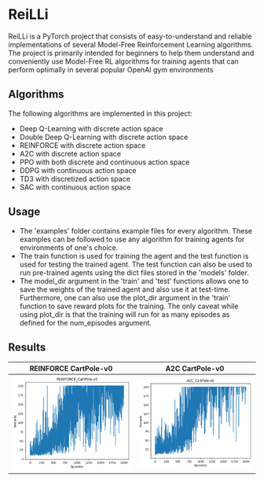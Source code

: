 # ReiLLi

ReiLLi is a PyTorch project that consists of easy-to-understand and reliable implementations of several Model-Free Reinforcement Learning algorithms. The project is primarily intended for beginners to help them understand and conveniently use Model-Free RL algorithms  for training agents  that can perform optimally in several popular OpenAI gym environments

## Algorithms
The following algorithms are implemented in this project:
- Deep Q-Learning with discrete action space
- Double Deep Q-Learning with discrete action space
- REINFORCE with discrete action space
- A2C with discrete action space
- PPO with both discrete and continuous action space
- DDPG with continuous action space
- TD3 with discretized action space
- SAC with continuous action space


## Usage
- The 'examples' folder contains example files for every algorithm. These examples can be followed to use any algorithm for training agents for environments of one's choice.
- The train function is used for training the agent and the test function is used for testing the trained agent. The test function can also be used to run pre-trained agents using the dict files stored in the 'models' folder.
- The model_dir argument in the 'train' and 'test' functions allows one to save the weights of the trained agent and also use it at test-time. Furthermore, one can also use the plot_dir argument in the 'train' function to save reward plots for the training. The only caveat while using plot_dir is that the training will run for as many episodes as defined for the num_episodes argument.


## Results
| REINFORCE CartPole-v0  | A2C CartPole-v0 |
| :-------------------------:|:-------------------------: |
| ![](plots/REINFORCE_CartPole-v0.png) |  ![](plots/A2C_CartPole-v0.png) |

